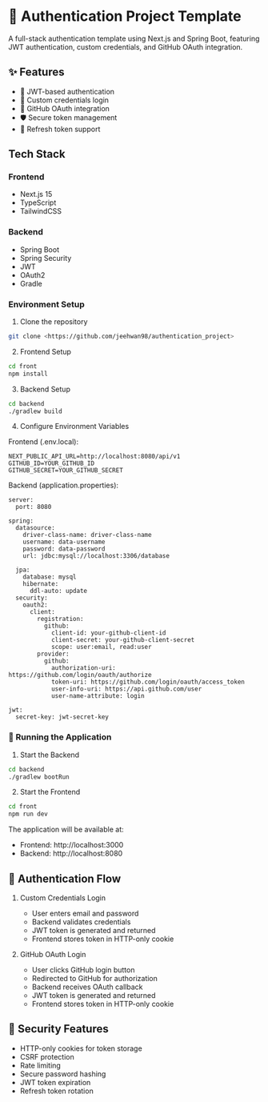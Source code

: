 # 🔐 Authentication Project Template

A full-stack authentication template using Next.js and Spring Boot, featuring JWT authentication, custom credentials, and GitHub OAuth integration.

## ✨ Features

- 🔐 JWT-based authentication
- 👤 Custom credentials login
- 🔑 GitHub OAuth integration
- 🛡️ Secure token management
- 🔄 Refresh token support

## Tech Stack

### Frontend
- Next.js 15
- TypeScript
- TailwindCSS

### Backend
- Spring Boot
- Spring Security
- JWT
- OAuth2
- Gradle

### Environment Setup

1. Clone the repository
```bash
git clone <https://github.com/jeehwan98/authentication_project>
```

2. Frontend Setup
```bash
cd front
npm install
```

3. Backend Setup
```bash
cd backend
./gradlew build
```

4. Configure Environment Variables

Frontend (.env.local):
```env
NEXT_PUBLIC_API_URL=http://localhost:8080/api/v1
GITHUB_ID=YOUR_GITHUB_ID
GITHUB_SECRET=YOUR_GITHUB_SECRET
```

Backend (application.properties):
```properties
server:
  port: 8080

spring:
  datasource:
    driver-class-name: driver-class-name
    username: data-username
    password: data-password
    url: jdbc:mysql://localhost:3306/database

  jpa:
    database: mysql
    hibernate:
      ddl-auto: update
  security:
    oauth2:
      client:
        registration:
          github:
            client-id: your-github-client-id
            client-secret: your-github-client-secret
            scope: user:email, read:user
        provider:
          github:
            authorization-uri: https://github.com/login/oauth/authorize
            token-uri: https://github.com/login/oauth/access_token
            user-info-uri: https://api.github.com/user
            user-name-attribute: login

jwt:
  secret-key: jwt-secret-key
```

### 🏃 Running the Application

1. Start the Backend
```bash
cd backend
./gradlew bootRun
```

2. Start the Frontend
```bash
cd front
npm run dev
```

The application will be available at:
- Frontend: http://localhost:3000
- Backend: http://localhost:8080

## 🔄 Authentication Flow

1. Custom Credentials Login
   - User enters email and password
   - Backend validates credentials
   - JWT token is generated and returned
   - Frontend stores token in HTTP-only cookie

2. GitHub OAuth Login
   - User clicks GitHub login button
   - Redirected to GitHub for authorization
   - Backend receives OAuth callback
   - JWT token is generated and returned
   - Frontend stores token in HTTP-only cookie

## 🔐 Security Features

- HTTP-only cookies for token storage
- CSRF protection
- Rate limiting
- Secure password hashing
- JWT token expiration
- Refresh token rotation
